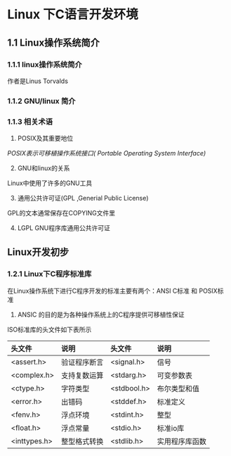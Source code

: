 # Linux 下C语言开发环境 #
## 1.1 Linux操作系统简介 ##
### 1.1.1 linux操作系统简介 ###

作者是Linus Torvalds 

### 1.1.2 GNU/linux 简介 ###

### 1.1.3 相关术语 ###

1. POSIX及其重要地位

*POSIX表示可移植操作系统接口( Portable Operating System Interface)*

2. GNU和linux的关系

Linux中使用了许多的GNU工具

3. 通用公共许可证(GPL ,Generial Public License)

GPL的文本通常保存在COPYING文件里

4. LGPL GNU程序库通用公共许可证

## Linux开发初步 ##

### 1.2.1 Linux下C程序标准库 ###

在Linux操作系统下进行C程序开发的标准主要有两个：ANSI C标准 和 POSIX标准

1. ANSIC 的目的是为各种操作系统上的C程序提供可移植性保证

ISO标准库的头文件如下表所示

|头文件|说明|头文件|说明|
|:-|:-|:-|:-|
|<assert.h>|验证程序断言|<signal.h>|信号|
|<complex.h>|支持复数运算|<stdarg.h>|可变参数表|
|<ctype.h>|字符类型|<stdbool.h>|布尔类型和值|
|<error.h>|出错码|<stddef.h>|标准定义|
|<fenv.h>|浮点环境|<stdint.h>|整型|
|<float.h>|浮点常量|<stdio.h>|标准io库|
|<inttypes.h>|整型格式转换|<stdlib.h>|实用程序库函数|

